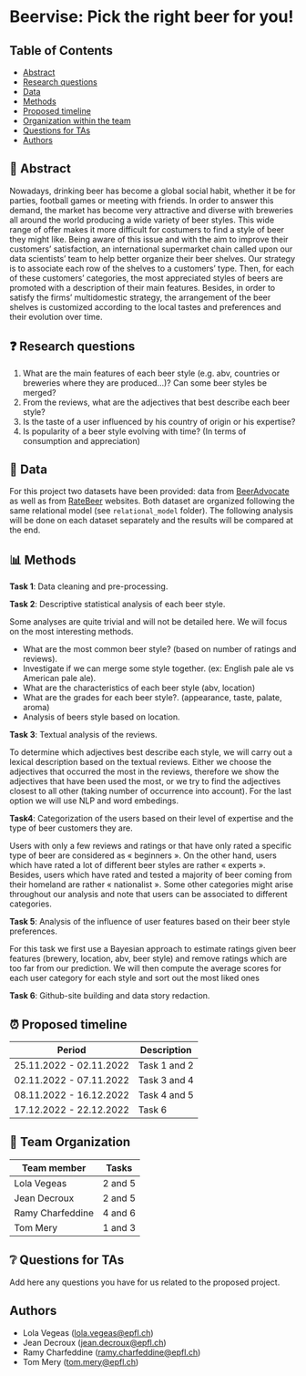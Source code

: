 # Beervise: Pick the right beer for you!

## Table of Contents 
- [Abstract](#abstract)
- [Research questions](#research-questions)
- [Data](#data)
- [Methods](#methods)
- [Proposed timeline](#proposed-timeline)
- [Organization within the team](#organization-within-the-team)
- [Questions for TAs](#questions-for-tas)
- [Authors](#authors)

## 📝 Abstract 
Nowadays, drinking beer has become a global social habit, whether it be for parties, football games or meeting with friends. In order to answer this demand, the market has become very attractive and diverse with breweries all around the world producing a wide variety of beer styles. This wide range of offer makes it more difficult for costumers to find a style of beer they might like. Being aware of this issue and with the aim to improve their customers’ satisfaction, an international supermarket chain called upon our data scientists’ team to help better organize their beer shelves. Our strategy is to associate each row of the shelves to a customers’ type. Then, for each of these customers’ categories, the most appreciated styles of beers are promoted with a description of their main features. Besides, in order to satisfy the firms’ multidomestic strategy, the arrangement of the beer shelves is customized according to the local tastes and preferences and their evolution over time. 

## ❓ Research questions 
1. What are the main features of each beer style (e.g. abv, countries or breweries where they are produced…)? Can some beer styles be merged?
2. From the reviews, what are the adjectives that best describe each beer style?
3. Is the taste of a user influenced by his country of origin or his expertise? 
4. Is popularity of a beer style evolving with time? (In terms of consumption and appreciation)

## 💾 Data
For this project two datasets have been provided: data from [BeerAdvocate](https://www.beeradvocate.com) as well as from [RateBeer](https://www.ratebeer.com/) websites.
Both dataset are organized following the same relational model (see `relational_model` folder). The following analysis will be done on each dataset separately and the results will be compared at the end.

## 📊 Methods 

**Task 1**: Data cleaning and pre-processing.

**Task 2**: Descriptive statistical analysis of each beer style.

Some analyses are quite trivial and will not be detailed here. We will focus on the most interesting methods.

- What are the most common beer style? (based on number of ratings and reviews).
- Investigate if we can merge some style together. (ex: English pale ale vs American pale ale).
- What are the characteristics of each beer style (abv, location)
- What are the grades for each beer style?. (appearance, taste, palate, aroma)
- Analysis of beers style based on location.

**Task 3**: Textual analysis of the reviews.

To determine which adjectives best describe each style, we will carry out a lexical description based on the textual reviews. Either we choose the adjectives that occurred the most in the reviews, therefore we show the adjectives that have been used the most, or we try to find the adjectives closest to all other (taking number of occurrence into account). For the last option we will use NLP and word embedings.  

**Task4**: Categorization of the users based on their level of expertise and the type of beer customers they are.

Users with only a few reviews and ratings or that have only rated a specific type of beer are considered as « beginners ». On the other hand, users which have rated a lot of different beer styles are rather « experts ». Besides, users which have rated and tested a majority of beer coming from their homeland are rather « nationalist ». Some other categories might arise throughout our analysis and note that users can be associated to different categories.

**Task 5**: Analysis of the influence of user features based on their beer style preferences.

For this task we first use a Bayesian approach to estimate ratings given beer features (brewery, location, abv, beer style) and remove ratings which are too far from our prediction. We will then compute the average scores for each user category for each style and sort out the most liked ones

**Task 6**: Github-site building and data story redaction.
## ⏰ Proposed timeline 

| Period                 | Description               |
| ---------------------- | ------------------------- |
| 25.11.2022 - 02.11.2022      | Task 1 and 2|
| 02.11.2022 - 07.11.2022      | Task 3 and 4|
| 08.11.2022 - 16.12.2022      | Task 4 and 5|
| 17.12.2022 - 22.12.2022      | Task 6 |

## 🤝 Team Organization 
<table class="tg">
<thead>
  <tr>
    <th class="tg-0pky">Team member</th>
    <th class="tg-0pky">Tasks</th>
  </tr>
</thead>
<tbody>
  <tr>
    <td class="tg-0pky">Lola Vegeas</td>
    <td class="tg-0pky">2 and 5</td>
  </tr>
  <tr>
    <td class="tg-0pky">Jean Decroux</td>
    <td class="tg-0pky">2 and 5</td>
  </tr>
  <tr>
    <td class="tg-0pky">Ramy Charfeddine</td>
    <td class="tg-0pky"> 4 and 6</td>
  </tr>
  <tr>
    <td class="tg-0pky">Tom Mery</td>
    <td class="tg-0pky">1 and 3</td>
  </tr>
</tbody>
</table>

## ❔ Questions for TAs 
Add here any questions you have for us related to the proposed project.

## Authors
- Lola Vegeas (lola.vegeas@epfl.ch)
- Jean Decroux (jean.decroux@epfl.ch)
- Ramy Charfeddine (ramy.charfeddine@epfl.ch)
- Tom Mery (tom.mery@epfl.ch)
